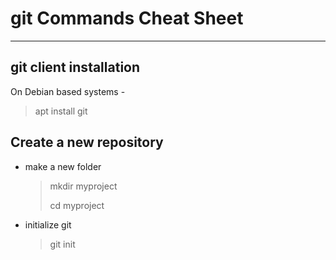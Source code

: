 # git Commands Cheat Sheet
---

## git client installation
On Debian based systems -
> apt install git

## Create a new repository
- make a new folder
  > mkdir myproject
  > 
  > cd myproject
  
- initialize git
  > git init



